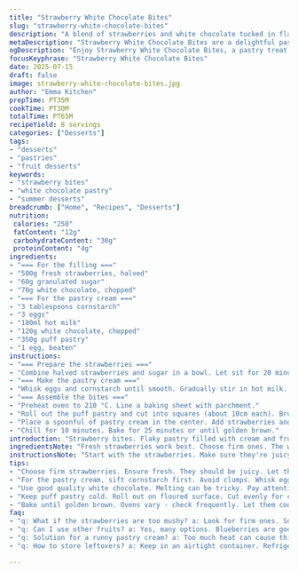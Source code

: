 ```yaml
---
title: "Strawberry White Chocolate Bites"
slug: "strawberry-white-chocolate-bites"
description: "A blend of strawberries and white chocolate tucked in flaky pastry. Ideal as a dessert. Use fresh strawberries. White chocolate adds sweetness. Make a pastry cream to fill. A quick bake gives a light crisp. Flaky and creamy textures come together well. Each bite bursts with flavor. A treat for summer gatherings."
metaDescription: "Strawberry White Chocolate Bites are a delightful pastry filled with strawberries and white chocolate. Perfect summer dessert for gatherings."
ogDescription: "Enjoy Strawberry White Chocolate Bites, a pastry treat bursting with strawberry and creamy white chocolate goodness. Perfect for summer occasions."
focusKeyphrase: "Strawberry White Chocolate Bites"
date: 2025-07-15
draft: false
image: strawberry-white-chocolate-bites.jpg
author: "Emma Kitchen"
prepTime: PT35M
cookTime: PT30M
totalTime: PT65M
recipeYield: 8 servings
categories: ["Desserts"]
tags:
- "desserts"
- "pastries"
- "fruit desserts"
keywords:
- "strawberry bites"
- "white chocolate pastry"
- "summer desserts"
breadcrumb: ["Home", "Recipes", "Desserts"]
nutrition: 
 calories: "250"
 fatContent: "12g"
 carbohydrateContent: "30g"
 proteinContent: "4g"
ingredients:
- "=== For the filling ==="
- "500g fresh strawberries, halved"
- "60g granulated sugar"
- "70g white chocolate, chopped"
- "=== For the pastry cream ==="
- "3 tablespoons cornstarch"
- "3 eggs"
- "180ml hot milk"
- "120g white chocolate, chopped"
- "350g puff pastry"
- "1 egg, beaten"
instructions:
- "=== Prepare the strawberries ==="
- "Combine halved strawberries and sugar in a bowl. Let sit for 20 minutes. Drain excess juice."
- "=== Make the pastry cream ==="
- "Whisk eggs and cornstarch until smooth. Gradually stir in hot milk. Thicken over medium heat until bubbling. Remove from heat. Add white chocolate, stir until melted. Sift into a bowl and chill for 30 minutes."
- "=== Assemble the bites ==="
- "Preheat oven to 210 °C. Line a baking sheet with parchment."
- "Roll out the puff pastry and cut into squares (about 10cm each). Brush edges with beaten egg."
- "Place a spoonful of pastry cream in the center. Add strawberries and some white chocolate over the cream. Fold the pastry to form triangles. Seal edges with a fork. Brush the top with egg wash. Score a few small slits for steam."
- "Chill for 10 minutes. Bake for 25 minutes or until golden brown."
introduction: "Strawberry bites. Flaky pastry filled with cream and fruit. A mix of textures. Strawberries, sweet and juicy. White chocolate, a smooth touch. Puff pastry, light and airy. Now that’s a combination. Perfect for warm evenings. Fresh ingredients elevate the dish. Simple to prepare. Great for parties. Bite-sized joy."
ingredientsNote: "Fresh strawberries work best. Choose firm ones. The white chocolate should be of good quality. This matters for melting better. Cornstarch thickens the pastry cream nicely. Avoid lumps. Puff pastry is delicate. Ensure it's cold for easier handling. Prepping ahead saves time. Chill drinks too."
instructionsNote: "Start with the strawberries. Make sure they're juicy by letting them sit. Then, mix the pastry cream. Whisk well to prevent clumps. Keep an eye while heating the custard. It can thicken quickly. Roll the pastry on a floured surface. Cut evenly for baking. Assemble quickly to keep everything fresh. Bake until golden. Let cool slightly before serving."
tips:
- "Choose firm strawberries. Ensure fresh. They should be juicy. Let them rest. Sugar draws out juices. Draining is important. Too much juice makes soggy. No one wants soggy pastry."
- "For the pastry cream, sift cornstarch first. Avoid clumps. Whisk eggs well before adding. Hot milk needs gradual mixing. Heat carefully. Custard thickens fast. Watch closely during cooking."
- "Use good quality white chocolate. Melting can be tricky. Pay attention to temperature. Ensure chopped pieces are small. This helps them melt smoothly. Chilling the cream mixture is crucial."
- "Keep puff pastry cold. Roll out on floured surface. Cut evenly for cooking. Egg wash for shine. Scoring slits lets steam escape. Helps pastry stay flaky."
- "Bake until golden brown. Ovens vary - check frequently. Let them cool slightly before serving. Flavors will intensify as they rest. Serve with whipped cream if desired."
faq:
- "q: What if the strawberries are too mushy? a: Look for firm ones. Soft strawberries lead to watery filling. If too ripe, try using frozen ones slightly thawed. They work too."
- "q: Can I use other fruits? a: Yes, many options. Blueberries are good for this. Apples make a nice change too. Experiment with what's available."
- "q: Solution for a runny pastry cream? a: Too much heat can cause this. If it happens, whisk cold milk with cornstarch then heat. Adjust heat next time."
- "q: How to store leftovers? a: Keep in an airtight container. Refrigerate for a few days. Can freeze if needed. Just reheat in oven when ready."

---
```

